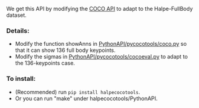 We get this API by modifying the [COCO API](https://github.com/cocodataset/cocoapi) to adapt to the Halpe-FullBody dataset.

### Details:
- Modify the function showAnns in [PythonAPI/pycocotools/coco.py](https://github.com/Fang-Haoshu/Halpe-FullBody/blob/master/cocoapi/PythonAPI/pycocotools/coco.py#L233) so that it can show 136 full body keypoints.
- Modify the sigmas in [PythonAPI/pycocotools/cocoeval.py](https://github.com/Fang-Haoshu/Halpe-FullBody/blob/master/cocoapi/PythonAPI/pycocotools/cocoeval.py#L207) to adapt to the 136-keypoints case.

### To install:

- (Recommended) run `pip install halpecocotools`.
- Or you can run "make" under halpecocotools/PythonAPI.

